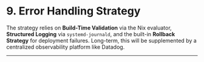 # 9. Error Handling Strategy
The strategy relies on **Build-Time Validation** via the Nix evaluator, **Structured Logging** via `systemd-journald`, and the built-in **Rollback Strategy** for deployment failures. Long-term, this will be supplemented by a centralized observability platform like Datadog.

---